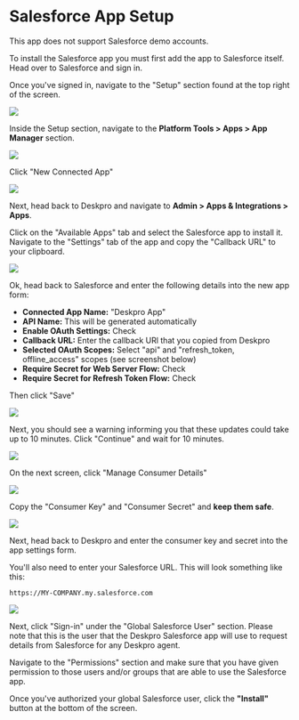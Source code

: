 Salesforce App Setup
===

This app does not support Salesforce demo accounts.

To install the Salesforce app you must first add the app to Salesforce itself. Head over to Salesforce and sign in.

Once you've signed in, navigate to the "Setup" section found at the top right of the screen.

[![](/docs/assets/setup/salesforce-setup-01.png)](/docs/assets/setup/salesforce-setup-01.png)

Inside the Setup section, navigate to the **Platform Tools > Apps > App Manager** section.

[![](/docs/assets/setup/salesforce-setup-02.png)](/docs/assets/setup/salesforce-setup-02.png)

Click "New Connected App"

[![](/docs/assets/setup/salesforce-setup-03.png)](/docs/assets/setup/salesforce-setup-03.png)

Next, head back to Deskpro and navigate to **Admin > Apps & Integrations > Apps**.

Click on the "Available Apps" tab and select the Salesforce app to install it. Navigate to the "Settings" tab of the app
and copy the "Callback URL" to your clipboard.

[![](/docs/assets/setup/salesforce-setup-04.png)](/docs/assets/setup/salesforce-setup-04.png)

Ok, head back to Salesforce and enter the following details into the new app form:

* **Connected App Name:** "Deskpro App"
* **API Name:** This will be generated automatically
* **Enable OAuth Settings:** Check
* **Callback URL:** Enter the callback URl that you copied from Deskpro
* **Selected OAuth Scopes:** Select "api" and "refresh_token, offline_access" scopes (see screenshot below)
* **Require Secret for Web Server Flow:** Check
* **Require Secret for Refresh Token Flow:** Check

Then click "Save"

[![](/docs/assets/setup/salesforce-setup-05.png)](/docs/assets/setup/salesforce-setup-05.png)

Next, you should see a warning informing you that these updates could take up to 10 minutes. Click "Continue" and wait 
for 10 minutes.

[![](/docs/assets/setup/salesforce-setup-06.png)](/docs/assets/setup/salesforce-setup-06.png)

On the next screen, click "Manage Consumer Details"

[![](/docs/assets/setup/salesforce-setup-07.png)](/docs/assets/setup/salesforce-setup-07.png)

Copy the "Consumer Key" and "Consumer Secret" and **keep them safe**.

[![](/docs/assets/setup/salesforce-setup-08.png)](/docs/assets/setup/salesforce-setup-08.png)

Next, head back to Deskpro and enter the consumer key and secret into the app settings form.

You'll also need to enter your Salesforce URL. This will look something like this:

`https://MY-COMPANY.my.salesforce.com`

[![](/docs/assets/setup/salesforce-setup-09.png)](/docs/assets/setup/salesforce-setup-09.png)

Next, click "Sign-in" under the "Global Salesforce User" section. Please note that this is the user that the Deskpro 
Salesforce app will use to request details from Salesforce for any Deskpro agent.

Navigate to the "Permissions" section and make sure that you have given permission to those users and/or groups that are
able to use the Salesforce app.

Once you've authorized your global Salesforce user, click the **"Install"** button at the bottom of the screen.
